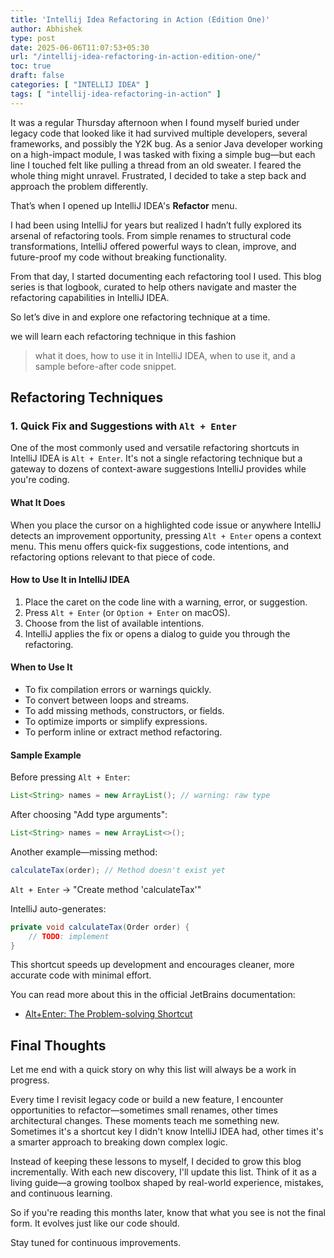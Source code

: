 ```yaml
---
title: 'Intellij Idea Refactoring in Action (Edition One)'
author: Abhishek
type: post
date: 2025-06-06T11:07:53+05:30
url: "/intellij-idea-refactoring-in-action-edition-one/"
toc: true
draft: false
categories: [ "INTELLIJ IDEA" ]
tags: [ "intellij-idea-refactoring-in-action" ]
---
```


It was a regular Thursday afternoon when I found myself buried under legacy code that looked like it had survived
multiple developers, several frameworks, and possibly the Y2K bug. As a senior Java developer working on a high-impact
module, I was tasked with fixing a simple bug—but each line I touched felt like pulling a thread from an old sweater. I
feared the whole thing might unravel. Frustrated, I decided to take a step back and approach the problem differently.

That’s when I opened up IntelliJ IDEA's **Refactor** menu.

I had been using IntelliJ for years but realized I hadn’t fully explored its arsenal of refactoring tools. From simple
renames to structural code transformations, IntelliJ offered powerful ways to clean, improve, and future-proof my code
without breaking functionality.

From that day, I started documenting each refactoring tool I used. This blog series is that logbook, curated to help
others navigate and master the refactoring capabilities in IntelliJ IDEA.

So let’s dive in and explore one refactoring technique at a time.

we will learn each refactoring technique in this fashion

> what it does, how to use it in IntelliJ IDEA, when to use it, and a sample before-after code
> snippet.

## Refactoring Techniques

### 1. Quick Fix and Suggestions with `Alt + Enter`

One of the most commonly used and versatile refactoring shortcuts in IntelliJ IDEA is `Alt + Enter`. It's not a single
refactoring technique but a gateway to dozens of context-aware suggestions IntelliJ provides while you're coding.

#### What It Does

When you place the cursor on a highlighted code issue or anywhere IntelliJ detects an improvement opportunity, pressing
`Alt + Enter` opens a context menu. This menu offers quick-fix suggestions, code intentions, and refactoring options
relevant to that piece of code.

#### How to Use It in IntelliJ IDEA

1. Place the caret on the code line with a warning, error, or suggestion.
2. Press `Alt + Enter` (or `Option + Enter` on macOS).
3. Choose from the list of available intentions.
4. IntelliJ applies the fix or opens a dialog to guide you through the refactoring.

#### When to Use It

* To fix compilation errors or warnings quickly.
* To convert between loops and streams.
* To add missing methods, constructors, or fields.
* To optimize imports or simplify expressions.
* To perform inline or extract method refactoring.

#### Sample Example

Before pressing `Alt + Enter`:

```java
List<String> names = new ArrayList(); // warning: raw type
```

After choosing "Add type arguments":

```java
List<String> names = new ArrayList<>();
```

Another example—missing method:

```java
calculateTax(order); // Method doesn't exist yet
```

`Alt + Enter` → "Create method 'calculateTax'"

IntelliJ auto-generates:

```java
private void calculateTax(Order order) {
    // TODO: implement
}
```

This shortcut speeds up development and encourages cleaner, more accurate code with minimal effort.

You can read more about this in the official JetBrains documentation:

* [Alt+Enter: The Problem-solving Shortcut](https://blog.jetbrains.com/idea/2020/08/alt-enter-the-problem-solving-shortcut/)

## Final Thoughts

Let me end with a quick story on why this list will always be a work in progress.

Every time I revisit legacy code or build a new feature, I encounter opportunities to refactor—sometimes small renames,
other times architectural changes. These moments teach me something new. Sometimes it's a shortcut key I didn't know
IntelliJ IDEA had, other times it's a smarter approach to breaking down complex logic.

Instead of keeping these lessons to myself, I decided to grow this blog incrementally. With each new discovery, I'll
update this list. Think of it as a living guide—a growing toolbox shaped by real-world experience, mistakes, and
continuous learning.

So if you're reading this months later, know that what you see is not the final form. It evolves just like our code
should.

Stay tuned for continuous improvements.

